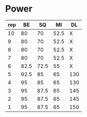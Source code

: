 
Power
======

| rep | BE   | SQ   | MI   | DL  |
|-----|------|------|------|-----|
| 10  | 80   | 70   | 52.5 | X   | 
| 9   | 80   | 70   | 52.5 | X   |
| 8   | 80   | 70   | 52.5 | X   |
| 7   | 80   | 70   | 52.5 | X   |
| 6   | 82.5 | 72.5 | 55   | X   |
| 5   | 92.5 | 85   | 65   | 130 |
| 4   | 95   | 85   | 65   | 130 |
| 3   | 95   | 87.5 | 65   | 145 |
| 2   | 95   | 87.5 | 65   | 145 |
| 1   | 95   | 87.5 | 65   | 150 |

